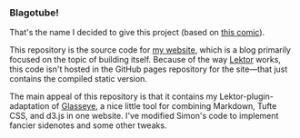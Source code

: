 ### Blagotube!

That's the name I decided to give this project (based on [this comic](https://xkcd.com/181/)).

This repository is the source code for [my website](http://ja.meswebber.com), which is a blog primarily focused on the topic of building itself. Because of the way [Lektor](https://www.getlektor.com) works, this code isn't hosted in the GitHub pages repository for the site&mdash;that just contains the compiled static version.

The main appeal of this repository is that it contains my Lektor-plugin-adaptation of [Glasseye](http://coppeliamla.github.io/glasseye/glasseye_markdownExample/demo.html), a nice little tool for combining Markdown, Tufte CSS, and d3.js in one website. I've modified Simon's code to implement fancier sidenotes and some other tweaks.
